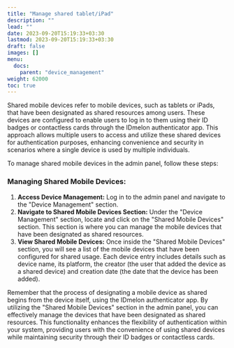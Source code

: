 ```yaml
---
title: "Manage shared tablet/iPad"
description: ""
lead: ""
date: 2023-09-20T15:19:33+03:30
lastmod: 2023-09-20T15:19:33+03:30
draft: false
images: []
menu:
  docs:
    parent: "device_management"
weight: 62000
toc: true
---
```


Shared mobile devices refer to mobile devices, such as tablets or iPads, that have been designated as shared resources among users. These devices are configured to enable users to log in to them using their ID badges or contactless cards through the IDmelon authenticator app. This approach allows multiple users to access and utilize these shared devices for authentication purposes, enhancing convenience and security in scenarios where a single device is used by multiple individuals.

To manage shared mobile devices in the admin panel, follow these steps:

### Managing Shared Mobile Devices:

1. **Access Device Management:** Log in to the admin panel and navigate to the "Device Management" section.
2. **Navigate to Shared Mobile Devices Section:** Under the "Device Management" section, locate and click on the "Shared Mobile Devices" section. This section is where you can manage the mobile devices that have been designated as shared resources.
3. **View Shared Mobile Devices:** Once inside the "Shared Mobile Devices" section, you will see a list of the mobile devices that have been configured for shared usage. Each device entry includes details such as device name, its platform, the creator (the user that added the device as a shared device) and creation date (the date that the device has been added).

Remember that the process of designating a mobile device as shared begins from the device itself, using the IDmelon authenticator app. By utilizing the "Shared Mobile Devices" section in the admin panel, you can effectively manage the devices that have been designated as shared resources. This functionality enhances the flexibility of authentication within your system, providing users with the convenience of using shared devices while maintaining security through their ID badges or contactless cards.

